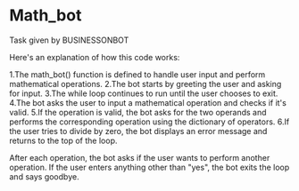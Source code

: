 # Math_bot
Task given by BUSINESSONBOT

Here's an explanation of how this code works:

1.The math_bot() function is defined to handle user input and perform mathematical operations.
2.The bot starts by greeting the user and asking for input.
3.The while loop continues to run until the user chooses to exit.
4.The bot asks the user to input a mathematical operation and checks if it's valid.
5.If the operation is valid, the bot asks for the two operands and performs the corresponding operation using the dictionary of operators.
6.If the user tries to divide by zero, the bot displays an error message and returns to the top of the loop.

After each operation, the bot asks if the user wants to perform another operation. If the user enters anything other than "yes", the bot exits the loop and says goodbye.
